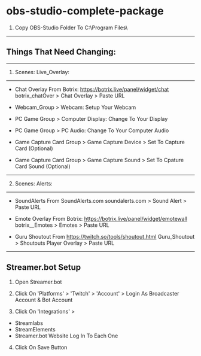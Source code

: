 # obs-studio-complete-package
1) Copy OBS-Studio Folder To C:\Program Files\




--------------------------
Things That Need Changing:
--------------------------

------------------------
1) Scenes: Live_Overlay:
------------------------

- Chat Overlay From Botrix: https://botrix.live/panel/widget/chat
botrix_chatOver > Chat Overlay > Paste URL

- Webcam_Group > Webcam: Setup Your Webcam

- PC Game Group > Computer Display: Change To Your Display

- PC Game Group > PC Audio: Change To Your Computer Audio

- Game Capture Card Group > Game Capture Device > Set To Capture Card (Optional)

- Game Capture Card Group > Game Capture Sound > Set To Cpature Card Sound (Optional)


------------------
2) Scenes: Alerts:
------------------

- SoundAlerts From SoundAlerts.com
soundalerts.com > Sound Alert > Paste URL


- Emote Overlay From Botrix: https://botrix.live/panel/widget/emotewall
botrix__Emotes > Emotes > Paste URL



- Guru Shoutout From https://twitch.so/tools/shoutout.html
Guru_Shoutout > Shoutouts Player Overlay > Paste URL




------------------
Streamer.bot Setup
------------------

1) Open Streamer.bot

2) Click On 'Platforms' > 'Twitch' > 'Account' > Login As Broadcaster Account & Bot Account

3) Click On 'Integrations' > 
- Streamlabs
- StreamElements
- Streamer.bot Website
Log In To Each One

4) Click On Save Button




